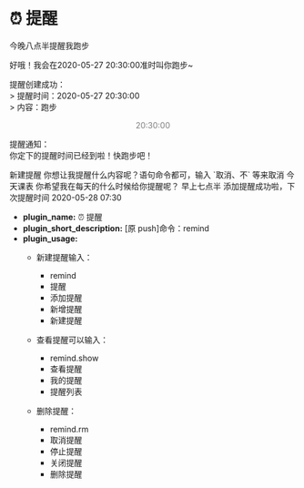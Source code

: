 # ⏰ 提醒

<panel-view title="自然语言创建提醒">
  <chat-message nickname="Artin" color="#3e484e">今晚八点半提醒我跑步</chat-message>
  <chat-message nickname="小科" avatar="/logo.jpg">
  
好哦！我会在2020-05-27 20:30:00准时叫你跑步~

提醒创建成功：  
\> 提醒时间：2020-05-27 20:30:00  
\> 内容：跑步  

  </chat-message>

  <center style="user-select:none;font-size:14px;color:#7f7f7f">20:30:00</center>

  <window-jitte  nickname="小科" />
  <chat-message nickname="小科" avatar="/logo.jpg">
  
提醒通知：  
你定下的提醒时间已经到啦！快跑步吧！

  </chat-message>
</panel-view>

<panel-view title="交互式多轮创建提醒">
  <chat-message nickname="Artin" color="#3e484e">新建提醒</chat-message>
  <chat-message nickname="小科" avatar="/logo.jpg">你想让我提醒什么内容呢？语句命令都可，输入 `取消、不` 等来取消</chat-message>
  <chat-message nickname="Artin" color="#3e484e">今天课表</chat-message>
  <chat-message nickname="小科" avatar="/logo.jpg">你希望我在每天的什么时候给你提醒呢？</chat-message>
  <chat-message nickname="Artin" color="#3e484e">早上七点半</chat-message>
  <chat-message nickname="小科" avatar="/logo.jpg">添加提醒成功啦，下次提醒时间 2020-05-28 07:30</chat-message>
</panel-view>

- __plugin_name:__ ⏰ 提醒
- __plugin_short_description:__ [原 push]命令：remind
- __plugin_usage:__
  - 新建提醒输入：
    - remind
    - 提醒
    - 添加提醒
    - 新增提醒
    - 新建提醒

  - 查看提醒可以输入：
    - remind.show
    - 查看提醒
    - 我的提醒
    - 提醒列表

  - 删除提醒：
    - remind.rm
    - 取消提醒
    - 停止提醒
    - 关闭提醒
    - 删除提醒
